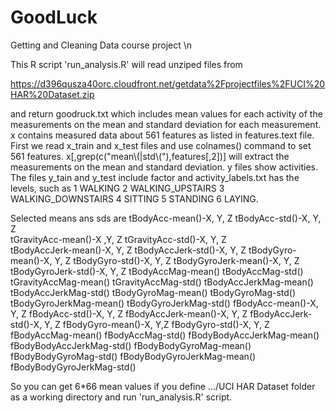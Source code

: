 GoodLuck
========

Getting and Cleaning Data course project \\n

  This R script 'run_analysis.R' will read unziped files from

https://d396qusza40orc.cloudfront.net/getdata%2Fprojectfiles%2FUCI%20HAR%20Dataset.zip 

and return goodruck.txt which includes mean values for each activity of the measurements on the mean and standard deviation for each measurement.
  x contains measured data about 561 features as listed in features.text file. 
First we read x_train and x_test files and use colnames() command to set 561 features.
x[,grep(c("mean\\(|std\\("),features[,2])] will extract the measurements on the mean and standard deviation.
  y files show activities. The files y_tain and y_test include factor and activity_labels.txt has the levels, such as 
1 WALKING
2 WALKING_UPSTAIRS
3 WALKING_DOWNSTAIRS
4 SITTING
5 STANDING
6 LAYING.

  Selected means ans sds are
tBodyAcc-mean()-X, Y, Z           tBodyAcc-std()-X, Y, Z            
tGravityAcc-mean()-X ,Y, Z        tGravityAcc-std()-X, Y, Z         
tBodyAccJerk-mean()-X, Y, Z       tBodyAccJerk-std()-X, Y, Z
tBodyGyro-mean()-X, Y, Z          tBodyGyro-std()-X, Y, Z
tBodyGyroJerk-mean()-X, Y, Z      tBodyGyroJerk-std()-X, Y, Z
tBodyAccMag-mean()                tBodyAccMag-std()          
tGravityAccMag-mean()             tGravityAccMag-std()
tBodyAccJerkMag-mean()            tBodyAccJerkMag-std()
tBodyGyroMag-mean()               tBodyGyroMag-std()
tBodyGyroJerkMag-mean()           tBodyGyroJerkMag-std()
fBodyAcc-mean()-X, Y, Z           fBodyAcc-std()-X, Y, Z
fBodyAccJerk-mean()-X, Y, Z       fBodyAccJerk-std()-X, Y, Z
fBodyGyro-mean()-X, Y,Z           fBodyGyro-std()-X, Y, Z
fBodyAccMag-mean()                fBodyAccMag-std()
fBodyBodyAccJerkMag-mean()        fBodyBodyAccJerkMag-std()
fBodyBodyGyroMag-mean()           fBodyBodyGyroMag-std()
fBodyBodyGyroJerkMag-mean()       fBodyBodyGyroJerkMag-std()

  So you can get 6*66 mean values if you define .../UCI HAR Dataset folder as a working directory and run 'run_analysis.R' script.
